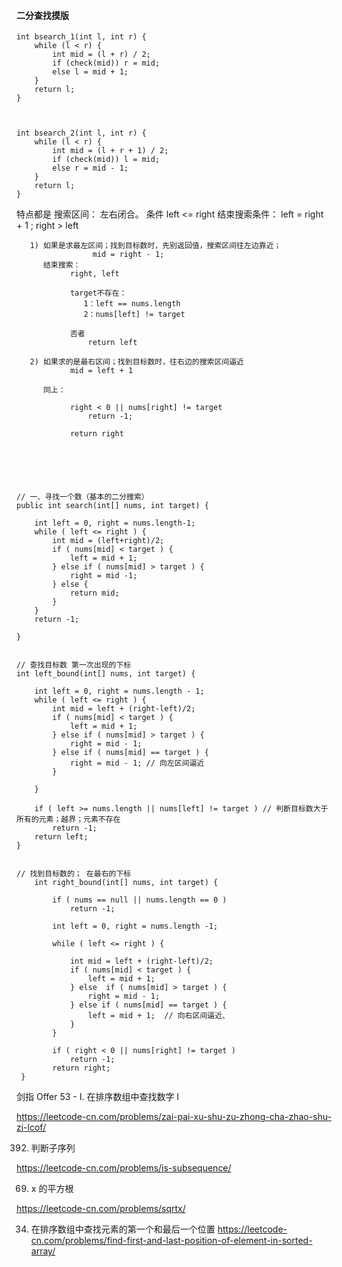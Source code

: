 
#### 二分查找摸版


    int bsearch_1(int l, int r) {
        while (l < r) {
            int mid = (l + r) / 2;
            if (check(mid)) r = mid;
            else l = mid + 1;
        }
        return l;
    }
        


    int bsearch_2(int l, int r) {
        while (l < r) {
            int mid = (l + r + 1) / 2;
            if (check(mid)) l = mid;
            else r = mid - 1;
        }
        return l;
    }

   特点都是 
        搜索区间： 左右闭合。  条件 left <= right 
        结束搜索条件： left = right + 1 ;   right > left  
        
            
       1) 如果是求最左区间；找到目标数时，先别返回值，搜索区间往左边靠近；
                     mid = right - 1;
          结束搜索：
                right, left
                
                target不存在：
                   1：left == nums.length
                   2：nums[left] != target
                
                否者
                    return left
       
       2) 如果求的是最右区间；找到目标数时，往右边的搜索区间逼近
                mid = left + 1
          
          同上：
                
                right < 0 || nums[right] != target 
                    return -1;
                
                return right 
                              
   
   



    // 一、寻找一个数（基本的二分搜索）
    public int search(int[] nums, int target) {
    
        int left = 0, right = nums.length-1;
        while ( left <= right ) {
            int mid = (left+right)/2;
            if ( nums[mid] < target ) {
                left = mid + 1;
            } else if ( nums[mid] > target ) {
                right = mid -1;
            } else {
                return mid;
            }
        }
        return -1;
    
    }


    // 查找目标数 第一次出现的下标
    int left_bound(int[] nums, int target) {

        int left = 0, right = nums.length - 1;
        while ( left <= right ) {
            int mid = left + (right-left)/2;
            if ( nums[mid] < target ) {
                left = mid + 1;
            } else if ( nums[mid] > target ) {
                right = mid - 1;
            } else if ( nums[mid] == target ) {
                right = mid - 1; // 向左区间逼近
            }

        }

        if ( left >= nums.length || nums[left] != target ) // 判断目标数大于所有的元素；越界；元素不存在
            return -1;
        return left;
    }
    
    
    // 找到目标数的； 在最右的下标
        int right_bound(int[] nums, int target) {
    
            if ( nums == null || nums.length == 0 )
                return -1;
    
            int left = 0, right = nums.length -1;
    
            while ( left <= right ) {
    
                int mid = left + (right-left)/2;
                if ( nums[mid] < target ) {
                    left = mid + 1;
                } else  if ( nums[mid] > target ) {
                    right = mid - 1;
                } else if ( nums[mid] == target ) {
                    left = mid + 1;  // 向右区间逼近、
                }
            }
    
            if ( right < 0 || nums[right] != target )
                return -1;
            return right;
     }
        
        



 剑指 Offer 53 - I. 在排序数组中查找数字 I


https://leetcode-cn.com/problems/zai-pai-xu-shu-zu-zhong-cha-zhao-shu-zi-lcof/


392. 判断子序列

https://leetcode-cn.com/problems/is-subsequence/



69. x 的平方根

https://leetcode-cn.com/problems/sqrtx/


34. 在排序数组中查找元素的第一个和最后一个位置
https://leetcode-cn.com/problems/find-first-and-last-position-of-element-in-sorted-array/


